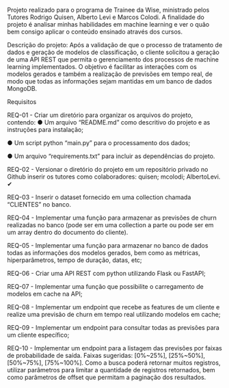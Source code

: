 Projeto realizado para o programa de Trainee da Wise, ministrado pelos Tutores Rodrigo Quisen, Alberto Levi e Marcos Colodi.
A finalidade do projeto é analisar minhas habilidades em machine learning e ver o quão bem consigo aplicar o conteúdo ensinado através dos cursos.

Descrição do projeto:
Após a validação de que o processo de tratamento de dados e geração de modelos de
classificação, o cliente solicitou a geração de uma API REST que permita o gerenciamento dos
processos de machine learning implementados. O objetivo é facilitar as interações com os modelos
gerados e também a realização de previsões em tempo real, de modo que todas as informações
sejam mantidas em um banco de dados MongoDB.

Requisitos


REQ-01 - Criar um diretório para organizar os arquivos do projeto, contendo:
● Um arquivo “README.md” como descritivo do projeto e as instruções para instalação;

● Um script python “main.py” para o processamento dos dados;

● Um arquivo “requirements.txt” para incluir as dependências do projeto.

REQ-02 - Versionar o diretório do projeto em um repositório privado no Github inserir os tutores
como colaboradores: quisen; mcolodi; AlbertoLevi. ✔


REQ-03 - Inserir o dataset fornecido em uma collection chamada “CLIENTES” no banco. 


REQ-04 - Implementar uma função para armazenar as previsões de churn realizadas no banco 
(pode ser em uma collection a parte ou pode ser em um array dentro do documento do cliente).


REQ-05 - Implementar uma função para armazenar no banco de dados todas as informações dos
modelos gerados, bem como as métricas, hiperparâmetros, tempo de duração, datas, etc; 


REQ-06 - Criar uma API REST com python utilizando Flask ou FastAPI;


REQ-07 - Implementar uma função que possibilite o carregamento de modelos em cache na API; 


REQ-08 - Implementar um endpoint que recebe as features de um cliente e realize uma previsão de
churn em tempo real utilizando modelos em cache; 


REQ-09 - Implementar um endpoint para consultar todas as previsões para um cliente específico;


REQ-10 - Implementar um endpoint para a listagem das previsões por faixas de probabilidade de
saída. Faixas sugeridas: [0%~25%], [25%~50%], [50%~75%], [75%~100%]. Como a busca poderá
retornar muitos registros, utilizar parâmetros para limitar a quantidade de registros retornados, bem
como parâmetros de offset que permitam a paginação dos resultados.
